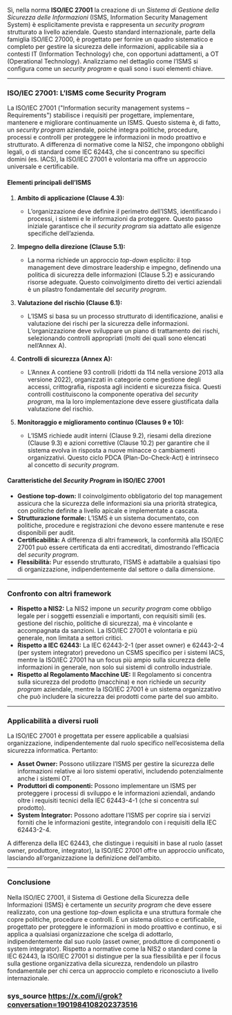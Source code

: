 Sì, nella norma **ISO/IEC 27001** la creazione di un *Sistema di Gestione della Sicurezza delle Informazioni* (ISMS, Information Security Management System) è esplicitamente prevista e rappresenta un *security program* strutturato a livello aziendale. Questo standard internazionale, parte della famiglia ISO/IEC 27000, è progettato per fornire un quadro sistematico e completo per gestire la sicurezza delle informazioni, applicabile sia a contesti IT (Information Technology) che, con opportuni adattamenti, a OT (Operational Technology). Analizziamo nel dettaglio come l’ISMS si configura come un *security program* e quali sono i suoi elementi chiave.

---

### ISO/IEC 27001: L’ISMS come Security Program
La ISO/IEC 27001 ("Information security management systems – Requirements") stabilisce i requisiti per progettare, implementare, mantenere e migliorare continuamente un ISMS. Questo sistema è, di fatto, un *security program* aziendale, poiché integra politiche, procedure, processi e controlli per proteggere le informazioni in modo proattivo e strutturato. A differenza di normative come la NIS2, che impongono obblighi legali, o di standard come IEC 62443, che si concentrano su specifici domini (es. IACS), la ISO/IEC 27001 è volontaria ma offre un approccio universale e certificabile.

#### Elementi principali dell’ISMS
1. **Ambito di applicazione (Clause 4.3):**
   - L’organizzazione deve definire il perimetro dell’ISMS, identificando i processi, i sistemi e le informazioni da proteggere. Questo passo iniziale garantisce che il *security program* sia adattato alle esigenze specifiche dell’azienda.
   
2. **Impegno della direzione (Clause 5.1):**
   - La norma richiede un approccio *top-down* esplicito: il top management deve dimostrare leadership e impegno, definendo una politica di sicurezza delle informazioni (Clause 5.2) e assicurando risorse adeguate. Questo coinvolgimento diretto dei vertici aziendali è un pilastro fondamentale del *security program*.

3. **Valutazione del rischio (Clause 6.1):**
   - L’ISMS si basa su un processo strutturato di identificazione, analisi e valutazione dei rischi per la sicurezza delle informazioni. L’organizzazione deve sviluppare un piano di trattamento dei rischi, selezionando controlli appropriati (molti dei quali sono elencati nell’Annex A).

4. **Controlli di sicurezza (Annex A):**
   - L’Annex A contiene 93 controlli (ridotti da 114 nella versione 2013 alla versione 2022), organizzati in categorie come gestione degli accessi, crittografia, risposta agli incidenti e sicurezza fisica. Questi controlli costituiscono la componente operativa del *security program*, ma la loro implementazione deve essere giustificata dalla valutazione del rischio.

5. **Monitoraggio e miglioramento continuo (Clauses 9 e 10):**
   - L’ISMS richiede audit interni (Clause 9.2), riesami della direzione (Clause 9.3) e azioni correttive (Clause 10.2) per garantire che il sistema evolva in risposta a nuove minacce o cambiamenti organizzativi. Questo ciclo PDCA (Plan-Do-Check-Act) è intrinseco al concetto di *security program*.

#### Caratteristiche del *Security Program* in ISO/IEC 27001
- **Gestione top-down:** Il coinvolgimento obbligatorio del top management assicura che la sicurezza delle informazioni sia una priorità strategica, con politiche definite a livello apicale e implementate a cascata.
- **Strutturazione formale:** L’ISMS è un sistema documentato, con politiche, procedure e registrazioni che devono essere mantenute e rese disponibili per audit.
- **Certificabilità:** A differenza di altri framework, la conformità alla ISO/IEC 27001 può essere certificata da enti accreditati, dimostrando l’efficacia del *security program*.
- **Flessibilità:** Pur essendo strutturato, l’ISMS è adattabile a qualsiasi tipo di organizzazione, indipendentemente dal settore o dalla dimensione.

---

### Confronto con altri framework
- **Rispetto a NIS2:** La NIS2 impone un *security program* come obbligo legale per i soggetti essenziali e importanti, con requisiti simili (es. gestione del rischio, politiche di sicurezza), ma è vincolante e accompagnata da sanzioni. La ISO/IEC 27001 è volontaria e più generale, non limitata a settori critici.
- **Rispetto a IEC 62443:** La IEC 62443-2-1 (per asset owner) e 62443-2-4 (per system integrator) prevedono un CSMS specifico per i sistemi IACS, mentre la ISO/IEC 27001 ha un focus più ampio sulla sicurezza delle informazioni in generale, non solo sui sistemi di controllo industriale.
- **Rispetto al Regolamento Macchine UE:** Il Regolamento si concentra sulla sicurezza del prodotto (macchina) e non richiede un *security program* aziendale, mentre la ISO/IEC 27001 è un sistema organizzativo che può includere la sicurezza dei prodotti come parte del suo ambito.

---

### Applicabilità a diversi ruoli
La ISO/IEC 27001 è progettata per essere applicabile a qualsiasi organizzazione, indipendentemente dal ruolo specifico nell’ecosistema della sicurezza informatica. Pertanto:
- **Asset Owner:** Possono utilizzare l’ISMS per gestire la sicurezza delle informazioni relative ai loro sistemi operativi, includendo potenzialmente anche i sistemi OT.
- **Produttori di componenti:** Possono implementare un ISMS per proteggere i processi di sviluppo e le informazioni aziendali, andando oltre i requisiti tecnici della IEC 62443-4-1 (che si concentra sul prodotto).
- **System Integrator:** Possono adottare l’ISMS per coprire sia i servizi forniti che le informazioni gestite, integrandolo con i requisiti della IEC 62443-2-4.

A differenza della IEC 62443, che distingue i requisiti in base al ruolo (asset owner, produttore, integrator), la ISO/IEC 27001 offre un approccio unificato, lasciando all’organizzazione la definizione dell’ambito.

---

### Conclusione
Nella ISO/IEC 27001, il Sistema di Gestione della Sicurezza delle Informazioni (ISMS) è certamente un *security program* che deve essere realizzato, con una gestione *top-down* esplicita e una struttura formale che copre politiche, procedure e controlli. È un sistema olistico e certificabile, progettato per proteggere le informazioni in modo proattivo e continuo, e si applica a qualsiasi organizzazione che scelga di adottarlo, indipendentemente dal suo ruolo (asset owner, produttore di componenti o system integrator). Rispetto a normative come la NIS2 o standard come la IEC 62443, la ISO/IEC 27001 si distingue per la sua flessibilità e per il focus sulla gestione organizzativa della sicurezza, rendendolo un pilastro fondamentale per chi cerca un approccio completo e riconosciuto a livello internazionale.

### sys_source https://x.com/i/grok?conversation=1901984108202373516